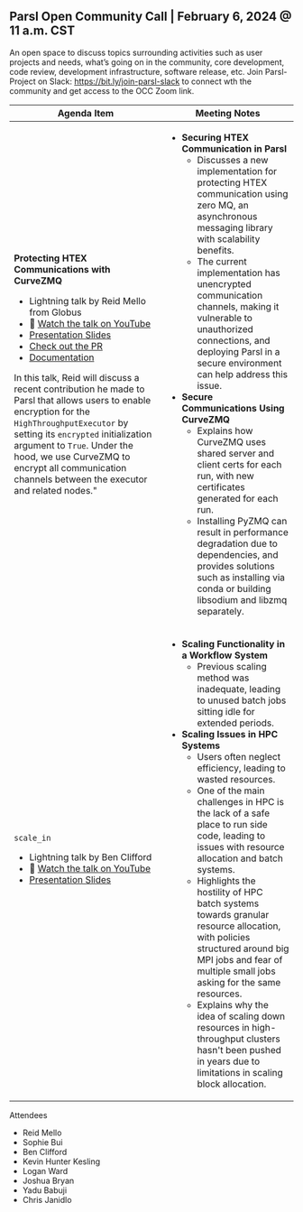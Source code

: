 ## Parsl Open Community Call | February 6, 2024 @ 11 a.m. CST
An open space to discuss topics surrounding activities such as user projects and needs, what’s going on in the community, core development, code review, development infrastructure, software release, etc. Join Parsl-Project on Slack: <a href="https://bit.ly/join-parsl-slack" target="_blank">https://bit.ly/join-parsl-slack</a> to connect wth the community and get access to the OCC Zoom link.

|Agenda Item| Meeting Notes|
|-----------|--------------|
|**Protecting HTEX Communications with CurveZMQ**<br><ul><li>Lightning talk by Reid Mello from Globus</li><li>🎥 <a href="https://www.youtube.com/watch?v=KoHvKnHTbWc" target="_blank">Watch the talk on YouTube</a></li><li><a href="https://docs.google.com/presentation/d/1-V0-Mfg3pgrYL_kSFnb1pRD463GbQXN4TdXjlVIhbKo/edit?usp=sharing" target="_blank">Presentation Slides</a></li><li><a href="https://github.com/Parsl/parsl/pull/3030" target="_blank">Check out the PR</a></li><li><a href="https://parsl.readthedocs.io/en/stable/userguide/execution.html#encryption" target="_blank">Documentation</a></li></ul>In this talk, Reid will discuss a recent contribution he made to Parsl that allows users to enable encryption for the `HighThroughputExecutor` by setting its `encrypted` initialization argument to `True`. Under the hood, we use CurveZMQ to encrypt all communication channels between the executor and related nodes."| <ul><li>**Securing HTEX Communication in Parsl**<ul><li>Discusses a new implementation for protecting HTEX communication using zero MQ, an asynchronous messaging library with scalability benefits.</li><li>The current implementation has unencrypted communication channels, making it vulnerable to unauthorized connections, and deploying Parsl in a secure environment can help address this issue.</li></ul></li><li>**Secure Communications Using CurveZMQ**<ul><li>Explains how CurveZMQ uses shared server and client certs for each run, with new certificates generated for each run.</li><li>Installing PyZMQ can result in performance degradation due to dependencies, and provides solutions such as installing via conda or building libsodium and libzmq separately.</li></ul></li></ul>|
|`scale_in`<ul><li>Lightning talk by Ben Clifford</li><li>🎥 <a href="https://www.youtube.com/watch?v=IkMmUpyt50o" target="_blank">Watch the talk on YouTube</a></li><li><a href="https://docs.google.com/presentation/d/1dhwUGpQsBzbnG8MIoMgnnV2E54jUMM0iAOlW3413Xog/edit#slide=id.p" target="_blank">Presentation Slides</a></li></ul>|<ul><li>**Scaling Functionality in a Workflow System**<ul><li>Previous scaling method was inadequate, leading to unused batch jobs sitting idle for extended periods.</li></ul></li><li>**Scaling Issues in HPC Systems**<ul><li>Users often neglect efficiency, leading to wasted resources.</li><li>One of the main challenges in HPC is the lack of a safe place to run side code, leading to issues with resource allocation and batch systems.</li><li>Highlights the hostility of HPC batch systems towards granular resource allocation, with policies structured around big MPI jobs and fear of multiple small jobs asking for the same resources.</li><li>Explains why the idea of scaling down resources in high-throughput clusters hasn't been pushed in years due to limitations in scaling block allocation.</li></ul></li></ul>



Attendees
<ul><li>Reid Mello</li><li>Sophie Bui</li><li>Ben Clifford</li><li>Kevin Hunter Kesling</li><li>Logan Ward</li><li>Joshua Bryan</li><li>Yadu Babuji</li><li>Chris Janidlo</li></ul>
